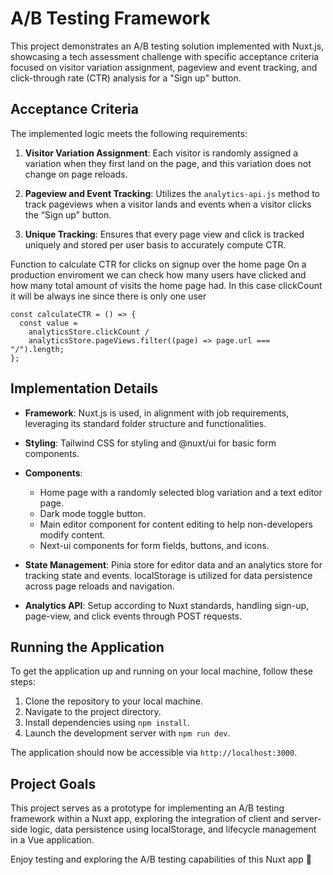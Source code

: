 # A/B Testing Framework

This project demonstrates an A/B testing solution implemented with Nuxt.js, showcasing a tech assessment challenge with specific acceptance criteria focused on visitor variation assignment, pageview and event tracking, and click-through rate (CTR) analysis for a "Sign up" button.

## Acceptance Criteria

The implemented logic meets the following requirements:

1. **Visitor Variation Assignment**: Each visitor is randomly assigned a variation when they first land on the page, and this variation does not change on page reloads.

2. **Pageview and Event Tracking**: Utilizes the `analytics-api.js` method to track pageviews when a visitor lands and events when a visitor clicks the “Sign up” button.

3. **Unique Tracking**: Ensures that every page view and click is tracked uniquely and stored per user basis to accurately compute CTR.

Function to calculate CTR for clicks on signup over the home page
On a production enviroment we can check how many users have clicked and how many
total amount of visits the home page had.
In this case clickCount it will be always ine since there is only one user

```
const calculateCTR = () => {
  const value =
    analyticsStore.clickCount /
    analyticsStore.pageViews.filter((page) => page.url === "/").length;
};
```

## Implementation Details

- **Framework**: Nuxt.js is used, in alignment with job requirements, leveraging its standard folder structure and functionalities.

- **Styling**: Tailwind CSS for styling and @nuxt/ui for basic form components.

- **Components**:

  - Home page with a randomly selected blog variation and a text editor page.
  - Dark mode toggle button.
  - Main editor component for content editing to help non-developers modify content.
  - Next-ui components for form fields, buttons, and icons.

- **State Management**: Pinia store for editor data and an analytics store for tracking state and events. localStorage is utilized for data persistence across page reloads and navigation.

- **Analytics API**: Setup according to Nuxt standards, handling sign-up, page-view, and click events through POST requests.

## Running the Application

To get the application up and running on your local machine, follow these steps:

1. Clone the repository to your local machine.
2. Navigate to the project directory.
3. Install dependencies using `npm install`.
4. Launch the development server with `npm run dev`.

The application should now be accessible via `http://localhost:3000`.

## Project Goals

This project serves as a prototype for implementing an A/B testing framework within a Nuxt app, exploring the integration of client and server-side logic, data persistence using localStorage, and lifecycle management in a Vue application.

Enjoy testing and exploring the A/B testing capabilities of this Nuxt app 🚀
